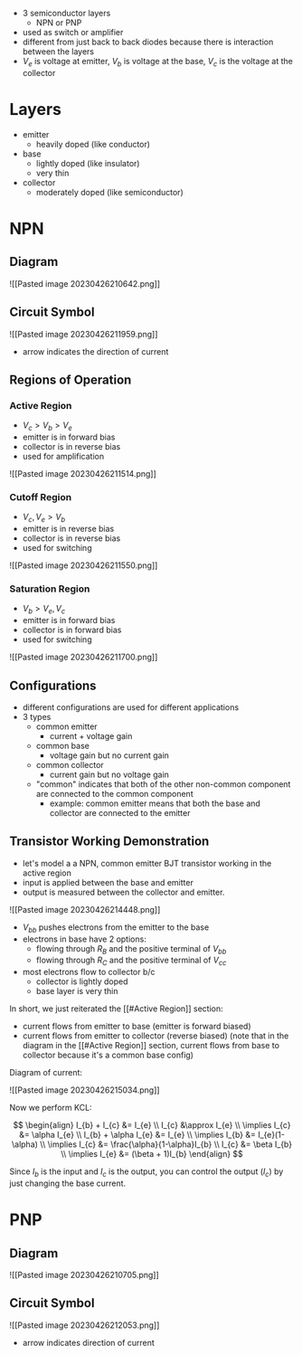 - 3 semiconductor layers
	- NPN or PNP
- used as switch or amplifier
- different from just back to back diodes because there is interaction between the layers
- $V_{e}$ is voltage at emitter, $V_{b}$ is voltage at the base, $V_{c}$ is the voltage at the collector

# Layers

- emitter
	- heavily doped (like conductor)
- base 
	- lightly doped (like insulator)
	 - very thin
- collector
	- moderately doped (like semiconductor)

# NPN

## Diagram

![[Pasted image 20230426210642.png]]

## Circuit Symbol

![[Pasted image 20230426211959.png]]

- arrow indicates the direction of current

## Regions of Operation

### Active Region

- $V_{c} > V_{b} > V_{e}$
- emitter is in forward bias
- collector is in reverse bias
- used for amplification

![[Pasted image 20230426211514.png]]

### Cutoff Region

- $V_{c}, V_{e} > V_{b}$
- emitter is in reverse bias
- collector is in reverse bias
- used for switching

![[Pasted image 20230426211550.png]]

### Saturation Region

- $V_{b} > V_{e}, V_{c}$
- emitter is in forward bias
- collector is in forward bias
- used for switching

![[Pasted image 20230426211700.png]]

## Configurations

- different configurations are used for different applications
- 3 types
	- common emitter
		- current + voltage gain
	- common base
		- voltage gain but no current gain
	- common collector
		- current gain but no voltage gain
	- "common" indicates that both of the other non-common component are connected to the common component
		- example: common emitter means that both the base and collector are connected to the emitter
  
## Transistor Working Demonstration

- let's model a a NPN, common emitter BJT transistor working in the active region 
- input is applied between the base and emitter 
- output is measured between the collector and emitter.

![[Pasted image 20230426214448.png]]

- $V_{bb}$ pushes electrons from the emitter to the base
- electrons in base have 2 options:
	- flowing through $R_B$ and the positive terminal of $V_{bb}$ 
	- flowing through $R_C$ and the positive terminal of $V_{cc}$ 
- most electrons flow to collector b/c
	- collector is lightly doped
	- base layer is very thin

In short, we just reiterated the [[#Active Region]] section:

- current flows from emitter to base (emitter is forward biased)
- current flows from emitter to collector (reverse biased) (note that in the diagram in the [[#Active Region]] section, current flows from base to collector because it's a common base config)

Diagram of current:

![[Pasted image 20230426215034.png]]

Now we perform KCL:

$$
\begin{align}
I_{b} + I_{c} &= I_{e} \\
I_{c} &\approx I_{e} \\
\implies I_{c} &= \alpha I_{e} \\
I_{b} + \alpha I_{e} &= I_{e} \\
\implies I_{b} &= I_{e}(1-\alpha) \\
\implies I_{c} &= \frac{\alpha}{1-\alpha}I_{b} \\
I_{c} &= \beta I_{b} \\
\implies I_{e} &= (\beta + 1)I_{b}
\end{align}
$$

Since $I_{b}$ is the input and $I_{c}$ is the output, you can control the output ($I_{c}$) by just changing the base current.

# PNP

## Diagram

![[Pasted image 20230426210705.png]]

## Circuit Symbol

![[Pasted image 20230426212053.png]]

- arrow indicates direction of current